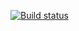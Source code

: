 [![Build status](https://ci.appveyor.com/api/projects/status/f208eip6xay6haif?svg=true)](https://ci.appveyor.com/project/Lesnichiy221/api-api-api)

